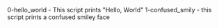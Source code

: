 0-hello_world - This script prints "Hello, World"
1-confused_smily - this script prints a confused smiley face
